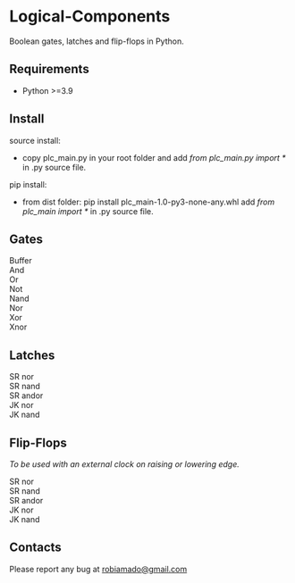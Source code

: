 # Logical-Components
Boolean gates, latches and flip-flops in Python.

## Requirements

- Python >=3.9

## Install

source install:
- copy plc_main.py in your root folder and add _from plc_main.py import *_ in .py source file.

pip install:
- from dist folder: pip install plc_main-1.0-py3-none-any.whl add _from plc_main import *_ in .py source file.

## Gates

Buffer<br>
And<br>
Or<br>
Not<br>
Nand<br>
Nor<br>
Xor<br>
Xnor<br>

## Latches

SR nor<br>
SR nand<br>
SR andor<br>
JK nor<br>
JK nand<br>

## Flip-Flops
*To be used with an external clock on raising or lowering edge.*

SR nor<br>
SR nand<br>
SR andor<br>
JK nor<br>
JK nand<br>

## Contacts

Please report any bug at robiamado@gmail.com
